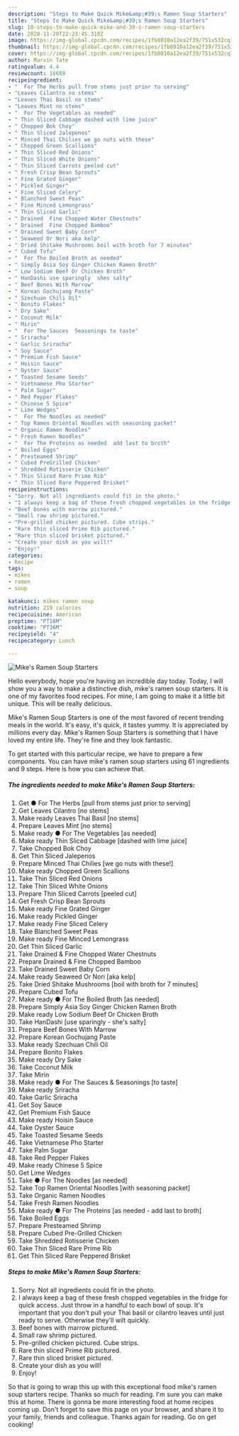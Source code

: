 ```yaml
---
description: "Steps to Make Quick Mike&amp;#39;s Ramen Soup Starters"
title: "Steps to Make Quick Mike&amp;#39;s Ramen Soup Starters"
slug: 10-steps-to-make-quick-mike-and-39-s-ramen-soup-starters
date: 2020-11-20T22:23:45.310Z
image: https://img-global.cpcdn.com/recipes/1fb8010a12ea2f39/751x532cq70/mikes-ramen-soup-starters-recipe-main-photo.jpg
thumbnail: https://img-global.cpcdn.com/recipes/1fb8010a12ea2f39/751x532cq70/mikes-ramen-soup-starters-recipe-main-photo.jpg
cover: https://img-global.cpcdn.com/recipes/1fb8010a12ea2f39/751x532cq70/mikes-ramen-soup-starters-recipe-main-photo.jpg
author: Marvin Tate
ratingvalue: 4.4
reviewcount: 16609
recipeingredient:
- "  For The Herbs pull from stems just prior to serving"
- "Leaves Cilantro no stems"
- "Leaves Thai Basil no stems"
- "Leaves Mint no stems"
- "  For The Vegetables as needed"
- " Thin Sliced Cabbage dashed with lime juice"
- " Chopped Bok Choy"
- " Thin Sliced Jalepenos"
- " Minced Thai Chilies we go nuts with these"
- " Chopped Green Scallions"
- " Thin Sliced Red Onions"
- " Thin Sliced White Onions"
- " Thin Sliced Carrots peeled cut"
- " Fresh Crisp Bean Sprouts"
- " Fine Grated Ginger"
- " Pickled Ginger"
- " Fine Sliced Celery"
- " Blanched Sweet Peas"
- " Fine Minced Lemongrass"
- " Thin Sliced Garlic"
- " Drained  Fine Chopped Water Chestnuts"
- " Drained  Fine Chopped Bamboo"
- " Drained Sweet Baby Corn"
- " Seaweed Or Nori aka kelp"
- " Dried Shitake Mushrooms boil with broth for 7 minutes"
- " Cubed Tofu"
- "  For The Boiled Broth as needed"
- " Simply Asia Soy Ginger Chicken Ramen Broth"
- " Low Sodium Beef Or Chicken Broth"
- " HanDashi use sparingly  shes salty"
- " Beef Bones With Marrow"
- " Korean Gochujang Paste"
- " Szechuan Chili Oil"
- " Bonito Flakes"
- " Dry Sake"
- " Coconut Milk"
- " Mirin"
- "  For The Sauces  Seasonings to taste"
- " Sriracha"
- " Garlic Sriracha"
- " Soy Sauce"
- " Premium Fish Sauce"
- " Hoisin Sauce"
- " Oyster Sauce"
- " Toasted Sesame Seeds"
- " Vietnamese Pho Starter"
- " Palm Sugar"
- " Red Pepper Flakes"
- " Chinese 5 Spice"
- " Lime Wedges"
- "  For The Noodles as needed"
- " Top Ramen Oriental Noodles with seasoning packet"
- " Organic Ramen Noodles"
- " Fresh Ramen Noodles"
- "  For The Proteins as needed  add last to broth"
- " Boiled Eggs"
- " Presteamed Shrimp"
- " Cubed PreGrilled Chicken"
- " Shredded Rotisserie Chicken"
- " Thin Sliced Rare Prime Rib"
- " Thin Sliced Rare Peppered Brisket"
recipeinstructions:
- "Sorry. Not all ingredients could fit in the photo."
- "I always keep a bag of these fresh chopped vegetables in the fridge for quick access. Just throw in a handful to each bowl of soup. It&#39;s important that you don&#39;t pull your Thai basil or cilantro leaves until just ready to serve. Otherwise they&#39;ll wilt quickly."
- "Beef bones with marrow pictured."
- "Small raw shrimp pictured."
- "Pre-grilled chicken pictured. Cube strips."
- "Rare thin sliced Prime Rib pictured."
- "Rare thin sliced brisket pictured."
- "Create your dish as you will!"
- "Enjoy!"
categories:
- Recipe
tags:
- mikes
- ramen
- soup

katakunci: mikes ramen soup 
nutrition: 219 calories
recipecuisine: American
preptime: "PT18M"
cooktime: "PT36M"
recipeyield: "4"
recipecategory: Lunch

---
```



![Mike&#39;s Ramen Soup Starters](https://img-global.cpcdn.com/recipes/1fb8010a12ea2f39/751x532cq70/mikes-ramen-soup-starters-recipe-main-photo.jpg)

Hello everybody, hope you're having an incredible day today. Today, I will show you a way to make a distinctive dish, mike&#39;s ramen soup starters. It is one of my favorites food recipes. For mine, I am going to make it a little bit unique. This will be really delicious.



Mike&#39;s Ramen Soup Starters is one of the most favored of recent trending meals in the world. It's easy, it's quick, it tastes yummy. It is appreciated by millions every day. Mike&#39;s Ramen Soup Starters is something that I have loved my entire life. They're fine and they look fantastic.


To get started with this particular recipe, we have to prepare a few components. You can have mike&#39;s ramen soup starters using 61 ingredients and 9 steps. Here is how you can achieve that.

<!--inarticleads1-->

##### The ingredients needed to make Mike&#39;s Ramen Soup Starters:

1. Get  ● For The Herbs [pull from stems just prior to serving]
1. Get Leaves Cilantro [no stems]
1. Make ready Leaves Thai Basil [no stems]
1. Prepare Leaves Mint [no stems]
1. Make ready  ● For The Vegetables [as needed]
1. Make ready  Thin Sliced Cabbage [dashed with lime juice]
1. Take  Chopped Bok Choy
1. Get  Thin Sliced Jalepenos
1. Prepare  Minced Thai Chilies [we go nuts with these!]
1. Make ready  Chopped Green Scallions
1. Take  Thin Sliced Red Onions
1. Take  Thin Sliced White Onions
1. Prepare  Thin Sliced Carrots [peeled cut]
1. Get  Fresh Crisp Bean Sprouts
1. Make ready  Fine Grated Ginger
1. Make ready  Pickled Ginger
1. Make ready  Fine Sliced Celery
1. Take  Blanched Sweet Peas
1. Make ready  Fine Minced Lemongrass
1. Get  Thin Sliced Garlic
1. Take  Drained &amp; Fine Chopped Water Chestnuts
1. Prepare  Drained &amp; Fine Chopped Bamboo
1. Take  Drained Sweet Baby Corn
1. Make ready  Seaweed Or Nori [aka kelp]
1. Take  Dried Shitake Mushrooms [boil with broth for 7 minutes]
1. Prepare  Cubed Tofu
1. Make ready  ● For The Boiled Broth [as needed]
1. Prepare  Simply Asia Soy Ginger Chicken Ramen Broth
1. Make ready  Low Sodium Beef Or Chicken Broth
1. Take  HanDashi [use sparingly - she&#39;s salty]
1. Prepare  Beef Bones With Marrow
1. Prepare  Korean Gochujang Paste
1. Make ready  Szechuan Chili Oil
1. Prepare  Bonito Flakes
1. Make ready  Dry Sake
1. Take  Coconut Milk
1. Take  Mirin
1. Make ready  ● For The Sauces &amp; Seasonings [to taste]
1. Make ready  Sriracha
1. Take  Garlic Sriracha
1. Get  Soy Sauce
1. Get  Premium Fish Sauce
1. Make ready  Hoisin Sauce
1. Take  Oyster Sauce
1. Take  Toasted Sesame Seeds
1. Take  Vietnamese Pho Starter
1. Take  Palm Sugar
1. Take  Red Pepper Flakes
1. Make ready  Chinese 5 Spice
1. Get  Lime Wedges
1. Take  ● For The Noodles [as needed]
1. Take  Top Ramen Oriental Noodles [with seasoning packet]
1. Take  Organic Ramen Noodles
1. Take  Fresh Ramen Noodles
1. Make ready  ● For The Proteins [as needed - add last to broth]
1. Take  Boiled Eggs
1. Prepare  Presteamed Shrimp
1. Prepare  Cubed Pre-Grilled Chicken
1. Take  Shredded Rotisserie Chicken
1. Take  Thin Sliced Rare Prime Rib
1. Get  Thin Sliced Rare Peppered Brisket




<!--inarticleads2-->

##### Steps to make Mike&#39;s Ramen Soup Starters:

1. Sorry. Not all ingredients could fit in the photo.
1. I always keep a bag of these fresh chopped vegetables in the fridge for quick access. Just throw in a handful to each bowl of soup. It&#39;s important that you don&#39;t pull your Thai basil or cilantro leaves until just ready to serve. Otherwise they&#39;ll wilt quickly.
1. Beef bones with marrow pictured.
1. Small raw shrimp pictured.
1. Pre-grilled chicken pictured. Cube strips.
1. Rare thin sliced Prime Rib pictured.
1. Rare thin sliced brisket pictured.
1. Create your dish as you will!
1. Enjoy!




So that is going to wrap this up with this exceptional food mike&#39;s ramen soup starters recipe. Thanks so much for reading. I'm sure you can make this at home. There is gonna be more interesting food at home recipes coming up. Don't forget to save this page on your browser, and share it to your family, friends and colleague. Thanks again for reading. Go on get cooking!
